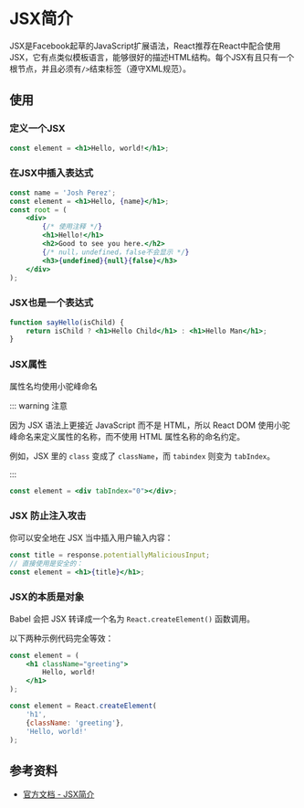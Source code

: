 # JSX简介

JSX是Facebook起草的JavaScript扩展语法，React推荐在React中配合使用JSX，它有点类似模板语言，能够很好的描述HTML结构。每个JSX有且只有一个根节点，并且必须有`/>`结束标签（遵守XML规范）。

## 使用

### 定义一个JSX

```jsx
const element = <h1>Hello, world!</h1>;
```

### 在JSX中插入表达式

```jsx
const name = 'Josh Perez';
const element = <h1>Hello, {name}</h1>;
const root = (
	<div>
        {/* 使用注释 */}
		<h1>Hello!</h1>
		<h2>Good to see you here.</h2>
        {/* null，undefined，false不会显示 */}
        <h3>{undefined}{null}{false}</h3>
	</div>
);
```

### JSX也是一个表达式

```jsx
function sayHello(isChild) {
	return isChild ? <h1>Hello Child</h1> : <h1>Hello Man</h1>;
}
```

### JSX属性

属性名均使用小驼峰命名

::: warning 注意

因为 JSX 语法上更接近 JavaScript 而不是 HTML，所以 React DOM 使用小驼峰命名来定义属性的名称，而不使用 HTML 属性名称的命名约定。

例如，JSX 里的 `class` 变成了 `className`，而 `tabindex` 则变为 `tabIndex`。

:::

```jsx
const element = <div tabIndex="0"></div>;
```

### JSX 防止注入攻击

你可以安全地在 JSX 当中插入用户输入内容：

```jsx
const title = response.potentiallyMaliciousInput;
// 直接使用是安全的：
const element = <h1>{title}</h1>;
```

### JSX的本质是对象

Babel 会把 JSX 转译成一个名为 `React.createElement()` 函数调用。

以下两种示例代码完全等效：

```jsx
const element = (
	<h1 className="greeting">
		Hello, world!
	</h1>
);
```

```jsx
const element = React.createElement(
	'h1',
	{className: 'greeting'},
	'Hello, world!'
);
```

## 参考资料

- [官方文档 - JSX简介](https://react.docschina.org/docs/introducing-jsx.html)

<Vssue 
    :options="{ labels: [$page.relativePath.split('/')[0]] }" 
    :title="$page.relativePath.split('/')[1]" 
/>
